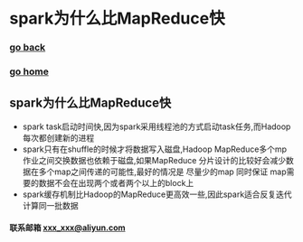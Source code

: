 # spark为什么比MapReduce快
### [go back](/spark.md)      
### [go home](../README.md)     
## spark为什么比MapReduce快

+ spark task启动时间快,因为spark采用线程池的方式启动task任务,而Hadoop每次都创建新的进程
+ spark只有在shuffle的时候才将数据写入磁盘,Hadoop MapReduce多个mp作业之间交换数据也依赖于磁盘,如果MapReduce 分片设计的比较好会减少数据在多个map之间传递的可能性,最好的情况是 尽量少的map 同时保证 map需要的数据不会在出现两个或者两个以上的block上
+ spark缓存机制比Hadoop的MapReduce更高效一些,因此spark适合反复迭代计算同一批数据
#### 联系邮箱 xxx_xxx@aliyun.com

